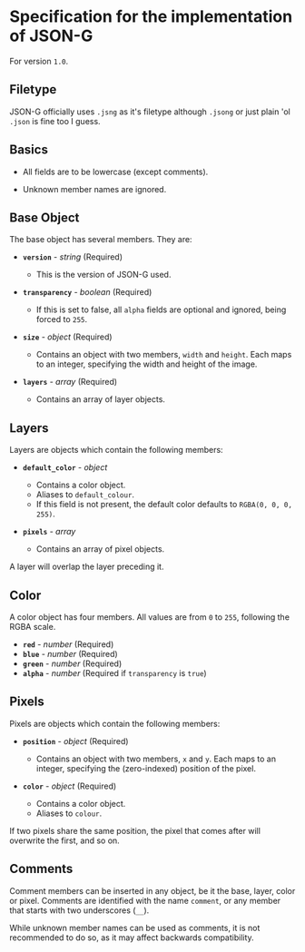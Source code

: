 # Specification for the implementation of JSON-G #

For version `1.0`.

## Filetype ##

JSON-G officially uses `.jsng` as it's filetype although `.jsong` or just plain 'ol `.json` is fine too I guess.

## Basics ##

 - All fields are to be lowercase (except comments).

 - Unknown member names are ignored.

## Base Object ##

The base object has several members. They are:

 - **`version`** - *string* (Required)

   - This is the version of JSON-G used.

 - **`transparency`** - *boolean* (Required)

    - If this is set to false, all `alpha` fields are optional and ignored, being forced to `255`.

 - **`size`** - *object* (Required)

    - Contains an object with two members, `width` and `height`. Each maps to an integer, specifying the width and height of the image.

 - **`layers`** - *array* (Required)

    - Contains an array of layer objects.

## Layers ##

Layers are objects which contain the following members:

- **`default_color`** - *object*

    - Contains a color object.
    - Aliases to `default_colour`.
    - If this field is not present, the default color defaults to `RGBA(0, 0, 0, 255)`.

- **`pixels`** - *array*

    - Contains an array of pixel objects.

A layer will overlap the layer preceding it.

## Color ##

A color object has four members. All values are from `0` to `255`, following the RGBA scale.

- **`red`** - *number* (Required)
- **`blue`** - *number* (Required)
- **`green`** - *number* (Required)
- **`alpha`** - *number* (Required if `transparency` is `true`)

## Pixels ##

Pixels are objects which contain the following members:

- **`position`** - *object* (Required)

    - Contains an object with two members, `x` and `y`. Each maps to an integer, specifying the (zero-indexed) position of the pixel.

- **`color`** - *object* (Required)

    - Contains a color object.
    - Aliases to `colour`.

If two pixels share the same position, the pixel that comes after will overwrite the first, and so on.

## Comments ##

Comment members can be inserted in any object, be it the base, layer, color or pixel. Comments are identified with the name `comment`, or any member that starts with two underscores (`__`).

While unknown member names can be used as comments, it is not recommended to do so, as it may affect backwards compatibility.
